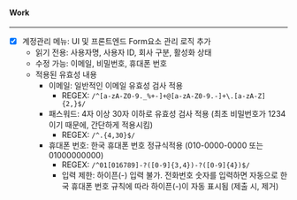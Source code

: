 
#### Work
---
- [x] 계정관리 메뉴: UI 및 프론트엔드 Form요소 관리 로직 추가
	- 읽기 전용: 사용자명, 사용자 ID, 회사 구분, 활성화 상태
	- 수정 가능: 이메일, 비밀번호, 휴대폰 번호
	- 적용된 유효성 내용
		- 이메일: 일반적인 이메일 유효성 검사 적용 
			- REGEX: `/^[a-zA-Z0-9._%+-]+@[a-zA-Z0-9.-]+\.[a-zA-Z]{2,}$/`
		- 패스워드: 4자 이상 30자 이하로 유효성 검사 적용 (최초 비밀번호가 1234이기 때문에, 간단하게 적용시킴)
			- REGEX: `/^.{4,30}$/`
		- 휴대폰 번호: 한국 휴대폰 번호 정규식적용 (010-0000-0000 또는 01000000000)
			- REGEX: `/^01[016789]-?([0-9]{3,4})-?([0-9]{4})$/`
			- 입력 제한: 하이픈(-) 입력 불가. 전화번호 숫자를 입력하면 자동으로 한국 휴대폰 번호 규칙에 따라 하이픈(-)이 자동 표시됨 (제출 시, 제거)
